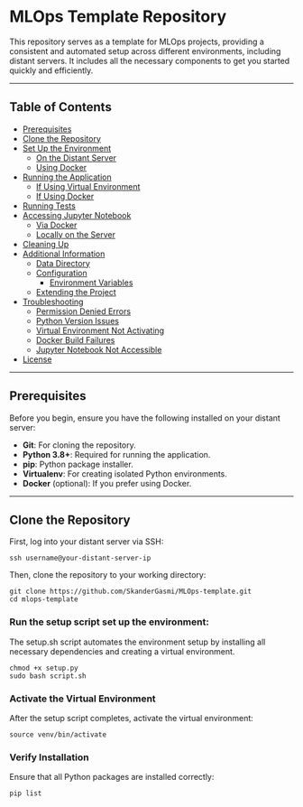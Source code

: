# MLOps Template Repository

This repository serves as a template for MLOps projects, providing a consistent and automated setup across different environments, including distant servers. It includes all the necessary components to get you started quickly and efficiently.

---

## Table of Contents

- [Prerequisites](#prerequisites)
- [Clone the Repository](#clone-the-repository)
- [Set Up the Environment](#set-up-the-environment)
  - [On the Distant Server](#on-the-distant-server)
  - [Using Docker](#using-docker)
- [Running the Application](#running-the-application)
  - [If Using Virtual Environment](#if-using-virtual-environment)
  - [If Using Docker](#if-using-docker)
- [Running Tests](#running-tests)
- [Accessing Jupyter Notebook](#accessing-jupyter-notebook)
  - [Via Docker](#via-docker)
  - [Locally on the Server](#locally-on-the-server)
- [Cleaning Up](#cleaning-up)
- [Additional Information](#additional-information)
  - [Data Directory](#data-directory)
  - [Configuration](#configuration)
    - [Environment Variables](#environment-variables)
  - [Extending the Project](#extending-the-project)
- [Troubleshooting](#troubleshooting)
  - [Permission Denied Errors](#permission-denied-errors)
  - [Python Version Issues](#python-version-issues)
  - [Virtual Environment Not Activating](#virtual-environment-not-activating)
  - [Docker Build Failures](#docker-build-failures)
  - [Jupyter Notebook Not Accessible](#jupyter-notebook-not-accessible)
- [License](#license)

---

## Prerequisites

Before you begin, ensure you have the following installed on your distant server:

- **Git**: For cloning the repository.
- **Python 3.8+**: Required for running the application.
- **pip**: Python package installer.
- **Virtualenv**: For creating isolated Python environments.
- **Docker** (optional): If you prefer using Docker.

---

## Clone the Repository

First, log into your distant server via SSH:

```
ssh username@your-distant-server-ip
```

Then, clone the repository to your working directory:

```
git clone https://github.com/SkanderGasmi/MLOps-template.git
cd mlops-template
```

### Run the setup script set up the environment:

The setup.sh script automates the environment setup by installing all necessary dependencies and creating a virtual environment.

```
chmod +x setup.py
sudo bash script.sh
```

### Activate the Virtual Environment
After the setup script completes, activate the virtual environment:

```
source venv/bin/activate
```

### Verify Installation
Ensure that all Python packages are installed correctly:

```
pip list
```

